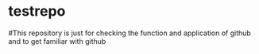 # testrepo
#This repository is just for checking the function and application of github and to get familiar with github
